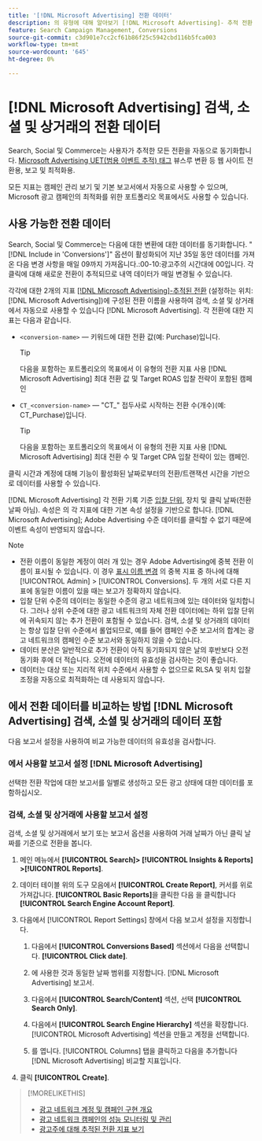 ```yaml
---
title: '[!DNL Microsoft Advertising] 전환 데이터'
description: 의 유형에 대해 알아보기 [!DNL Microsoft Advertising]- 추적 전환 데이터는 검색, 소셜 및 상거래에서 사용할 수 있습니다.
feature: Search Campaign Management, Conversions
source-git-commit: c3d901e7cc2cf61b86f25c5942cbd116b5fca003
workflow-type: tm+mt
source-wordcount: '645'
ht-degree: 0%

---
```


# [!DNL Microsoft Advertising] 검색, 소셜 및 상거래의 전환 데이터

Search, Social 및 Commerce는 사용자가 추적한 모든 전환을 자동으로 동기화합니다. [Microsoft Advertising UET(범용 이벤트 추적) 태그](https://about.ads.microsoft.com/solutions/tools/universal-event-tracking) 뷰스루 변환 등 웹 사이트 전환용, 보고 및 최적화용.

모든 지표는 캠페인 관리 보기 및 기본 보고서에서 자동으로 사용할 수 있으며, Microsoft 광고 캠페인의 최적화를 위한 포트폴리오 목표에서도 사용할 수 있습니다.

## 사용 가능한 전환 데이터

Search, Social 및 Commerce는 다음에 대한 변환에 대한 데이터를 동기화합니다. &quot;[!DNL Include in 'Conversions']&quot; 옵션이 활성화되어 지난 35일 동안 데이터를 가져온 다음 변경 사항을 매일 09까지 가져옵니다.:00-10:광고주의 시간대에 00입니다. 각 클릭에 대해 새로운 전환이 추적되므로 내역 데이터가 매일 변경될 수 있습니다.

각각에 대한 2개의 지표 [[!DNL Microsoft Advertising]-추적된 전환](https://help.ads.microsoft.com/apex/index/3/en-us/n5012) (설정하는 위치: [!DNL Microsoft Advertising])에 구성된 전환 이름을 사용하여 검색, 소셜 및 상거래에서 자동으로 사용할 수 있습니다 [!DNL Microsoft Advertising]. 각 전환에 대한 지표는 다음과 같습니다.

* `<conversion-name>` — 키워드에 대한 전환 값(예: Purchase)입니다.

  >[!TIP]
  >
  >다음을 포함하는 포트폴리오의 목표에서 이 유형의 전환 지표 사용 [!DNL Microsoft Advertising] 최대 전환 값 및 Target ROAS 입찰 전략이 포함된 캠페인

* `CT_<conversion-name>` — &quot;CT_&quot; 접두사로 시작하는 전환 수(개수)(예: CT_Purchase)입니다.

  >[!TIP]
  >
  >다음을 포함하는 포트폴리오의 목표에서 이 유형의 전환 지표 사용 [!DNL Microsoft Advertising] 최대 전환 수 및 Target CPA 입찰 전략이 있는 캠페인.

클릭 시간과 계정에 대해 기능이 활성화된 날짜로부터의 전환/트랜잭션 시간을 기반으로 데이터를 사용할 수 있습니다.

[!DNL Microsoft Advertising] 각 전환 기록 기준 [입찰 단위](/help/search-social-commerce/glossary.md#a-b), 장치 및 클릭 날짜(전환 날짜 아님). 속성은 의 각 지표에 대한 기본 속성 설정을 기반으로 합니다. [!DNL Microsoft Advertising]; Adobe Advertising 수준 데이터를 클릭할 수 없기 때문에 이벤트 속성이 반영되지 않습니다.

>[!NOTE]
>
>* 전환 이름이 동일한 계정이 여러 개 있는 경우 Adobe Advertising에 중복 전환 이름이 표시될 수 있습니다. 이 경우 [표시 이름 변경](/help/search-social-commerce/admin/conversion-metrics/conversion-metric-edit-display-name.md) 의 중복 지표 중 하나에 대해 [!UICONTROL Admin] > [!UICONTROL Conversions]. 두 개의 서로 다른 지표에 동일한 이름이 있을 때는 보고가 정확하지 않습니다.
>* 입찰 단위 수준의 데이터는 동일한 수준의 광고 네트워크에 있는 데이터와 일치합니다. 그러나 상위 수준에 대한 광고 네트워크의 자체 전환 데이터에는 하위 입찰 단위에 귀속되지 않는 추가 전환이 포함될 수 있습니다. 검색, 소셜 및 상거래의 데이터는 항상 입찰 단위 수준에서 롤업되므로, 예를 들어 캠페인 수준 보고서의 합계는 광고 네트워크의 캠페인 수준 보고서와 동일하지 않을 수 있습니다.
>* 데이터 분산은 일반적으로 추가 전환이 아직 동기화되지 않은 날의 후반보다 오전 동기화 후에 더 적습니다. 오전에 데이터의 유효성을 검사하는 것이 좋습니다.
>* 데이터는 대상 또는 지리적 위치 수준에서 사용할 수 없으므로 RLSA 및 위치 입찰 조정을 자동으로 최적화하는 데 사용되지 않습니다.

## 에서 전환 데이터를 비교하는 방법 [!DNL Microsoft Advertising] 검색, 소셜 및 상거래의 데이터 포함

다음 보고서 설정을 사용하여 비교 가능한 데이터의 유효성을 검사합니다.

### 에서 사용할 보고서 설정 [!DNL Microsoft Advertising]

선택한 전환 작업에 대한 보고서를 일별로 생성하고 모든 광고 상태에 대한 데이터를 포함하십시오.

### 검색, 소셜 및 상거래에 사용할 보고서 설정

검색, 소셜 및 상거래에서 보기 또는 보고서 옵션을 사용하여 거래 날짜가 아닌 클릭 날짜를 기준으로 전환을 봅니다.

1. 메인 메뉴에서 **[!UICONTROL Search]> [!UICONTROL Insights & Reports] >[!UICONTROL Reports]**.

1. 데이터 테이블 위의 도구 모음에서 **[!UICONTROL Create Report]**, 커서를 위로 가져갑니다. **[!UICONTROL Basic Reports]**&#x200B;을 클릭한 다음 을 클릭합니다 **[!UICONTROL Search Engine Account Report]**.

1. 다음에서 [!UICONTROL Report Settings] 창에서 다음 보고서 설정을 지정합니다.

   1. 다음에서 **[!UICONTROL Conversions Based]** 섹션에서 다음을 선택합니다. **[!UICONTROL Click date]**.

   1. 에 사용한 것과 동일한 날짜 범위를 지정합니다. [!DNL Microsoft Advertising] 보고서.

   1. 다음에서 **[!UICONTROL Search/Content]** 섹션, 선택 **[!UICONTROL Search Only]**.

   1. 다음에서 **[!UICONTROL Search Engine Hierarchy]** 섹션을 확장합니다. [!UICONTROL Microsoft Advertising] 섹션을 만들고 계정을 선택합니다.

   1. 를 엽니다. [!UICONTROL Columns] 탭을 클릭하고 다음을 추가합니다 [!DNL Microsoft Advertising] 비교할 지표입니다.

1. 클릭 **[!UICONTROL Create]**.

>[!MORELIKETHIS]
>
>* [광고 네트워크 계정 및 캠페인 구현 개요](campaign-implemention-overview.md)
>* [광고 네트워크 캠페인의 성능 모니터링 및 관리](monitor-performance-campaigns.md)
>* [광고주에 대해 추적된 전환 지표 보기](/help/search-social-commerce/admin/conversion-metrics/conversion-metric-view-tracked.md)
